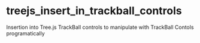 # treejs_insert_in_trackball_controls
Insertion into Tree.js TrackBall controls to manipulate with TrackBall Contols programatically
